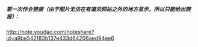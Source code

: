 ##### 第一次作业链接（由于图片无法在有道云网站之外的地方显示，所以只能给出链接）：
http://note.youdao.com/noteshare?id=a9be542f83b137e433d64206aed94ee6